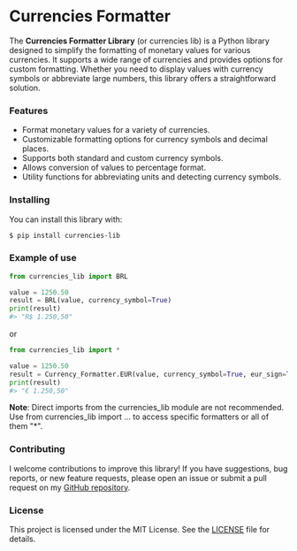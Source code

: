 # Currencies Formatter

The **Currencies Formatter Library** (or currencies lib) is a Python library designed to simplify the formatting of monetary values for various currencies. It supports a wide range of currencies and provides options for custom formatting. Whether you need to display values with currency symbols or abbreviate large numbers, this library offers a straightforward solution.

### Features
- Format monetary values for a variety of currencies.
- Customizable formatting options for currency symbols and decimal places.
- Supports both standard and custom currency symbols.
- Allows conversion of values to percentage format.
- Utility functions for abbreviating units and detecting currency symbols.
>
### Installing
You can install this library with:
```bash
$ pip install currencies-lib
```
>

### Example of use

```python
from currencies_lib import BRL

value = 1250.50
result = BRL(value, currency_symbol=True)
print(result)
#> "R$ 1.250,50"
```
or
```python
from currencies_lib import *

value = 1250.50
result = Currency_Formatter.EUR(value, currency_symbol=True, eur_sign=True)
print(result)
#> "€ 1.250,50"
```
**Note**: Direct imports from the currencies_lib module are not recommended. Use from currencies_lib import ... to access specific formatters or all of them "*".

>

### Contributing

I welcome contributions to improve this library! If you have suggestions, bug reports, or new feature requests, please open an issue or submit a pull request on my [GitHub repository](https://github.com/iamtwobe/currencies_lib).
>

### License
This project is licensed under the MIT License. See the [LICENSE](https://github.com/iamtwobe/currencies_lib/blob/main/LICENSE) file for details.